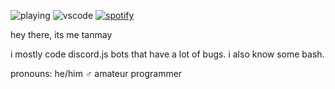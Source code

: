 ![playing](https://api.statusbadges.me/badge/playing/791165980838723584) ![vscode](https://api.statusbadges.me/badge/vscode/791165980838723584) [![spotify](https://api.statusbadges.me/badge/spotify/791165980838723584)](https://api.statusbadges.me/openspotify/791165980838723584)

hey there, its me tanmay

i mostly code discord.js bots that have a lot of bugs. i also know some bash.

pronouns: he/him ♂
amateur programmer
